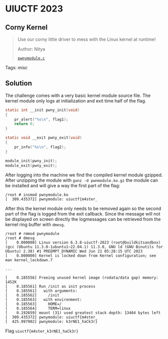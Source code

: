 # UIUCTF 2023

## Corny Kernel

> Use our corny little driver to mess with the Linux kernel at runtime!
>
>  Author: Nitya
>
> [`pwnymodule.c`](pwnymodule.c)

Tags: _misc_

## Solution
The challenge comes with a very basic kernel module source file. The kernel module only logs at initialization and exit time half of the flag. 

```c
static int __init pwny_init(void)
{
	pr_alert("%s\n", flag1);
	return 0;
}

static void __exit pwny_exit(void)
{
	pr_info("%s\n", flag2);
}

module_init(pwny_init);
module_exit(pwny_exit);
```

After logging into the machine we find the compiled kernel module gzipped. After unzipping the module with `gunz -d pwnmodule.ko.gz` the module can be installed and will give a way the first part of the flag:

```
/root # insmod pwnymodule.ko
[  309.435372] pwnymodule: uiuctf{m4ster_
```

After this the kernel module only needs to be removed again so the second part of the flag is logged from the exit callback. Since the message will not be displayed on screen directly the logmessages can be retrieved from the kernel ring buffer with `dmesg`.

```
/root # rmmod pwnymodule
/root # dmesg
[    0.000000] Linux version 6.3.8-uiuctf-2023 (root@buildkitsandbox) (gcc (Ubuntu 11.3.0-1ubuntu1~22.04.1) 11.3.0, GNU ld (GNU Binutils for Ubuntu) 2.38) #1 PREEMPT_DYNAMIC Wed Jun 21 05:28:15 UTC 2023
[    0.000000] Kernel is locked down from Kernel configuration; see man kernel_lockdown.7

...

[    0.185556] Freeing unused kernel image (rodata/data gap) memory: 1452K
[    0.185561] Run /init as init process
[    0.185561]   with arguments:
[    0.185562]     /init
[    0.185563]   with environment:
[    0.185563]     HOME=/
[    0.185564]     TERM=linux
[    0.192659] mount (31) used greatest stack depth: 13464 bytes left
[  309.435372] pwnymodule: uiuctf{m4ster_
[  425.997902] pwnymodule: k3rNE1_haCk3r}
```

Flag `uiuctf{m4ster_k3rNE1_haCk3r}`